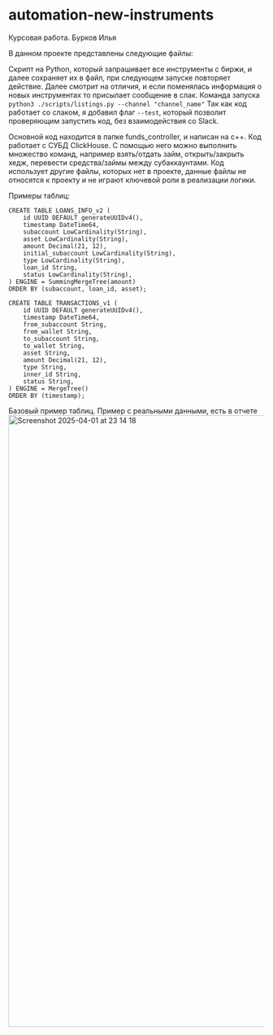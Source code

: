 # automation-new-instruments

Курсовая работа. Бурков Илья

В данном проекте представлены следующие файлы:

Скрипт на Python, который запрашивает все инструменты с биржи, и далее сохраняет их в файл, при следующем запуске повторяет действие. Далее смотрит на отличия, и если поменялась информация о новых инструментах то присылает сообщение в слак. Команда запуска `python3 ./scripts/listings.py --channel "channel_name"` Так как код работает со слаком, я добавил флаг `--test`, который позволит проверяющим запустить код, без взаимодействия со Slack.

Основной код находится в папке funds_controller, и написан на с++. Код работает с СУБД ClickHouse. С помощью него можно выполнить множество команд, например взять/отдать займ, открыть/закрыть хедж, перевести средства/займы между субаккаунтами.
Код использует другие файлы, которых нет в проекте, данные файлы не относятся к проекту и не играют ключевой роли в реализации логики. 

Примеры таблиц:
```
CREATE TABLE LOANS_INFO_v2 (
    id UUID DEFAULT generateUUIDv4(),
    timestamp DateTime64,
    subaccount LowCardinality(String),
    asset LowCardinality(String),
    amount Decimal(21, 12),
    initial_subaccount LowCardinality(String),
    type LowCardinality(String),
    loan_id String,
    status LowCardinality(String),
) ENGINE = SummingMergeTree(amount)
ORDER BY (subaccount, loan_id, asset); 

CREATE TABLE TRANSACTIONS_v1 (
    id UUID DEFAULT generateUUIDv4(),
    timestamp DateTime64,
    from_subaccount String,
    from_wallet String,
    to_subaccount String,
    to_wallet String,
    asset String,
    amount Decimal(21, 12),
    type String,
    inner_id String,
    status String,
) ENGINE = MergeTree()
ORDER BY (timestamp);
```
Базовый пример таблиц. Пример с реальными данными, есть в отчете
<img width="1203" alt="Screenshot 2025-04-01 at 23 14 18" src="https://github.com/user-attachments/assets/fa23d6cd-7632-4bd4-9644-99d7e0d71edc" />


